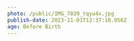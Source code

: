 ```yaml
---
photo: /public/IMG_7839_tqyu4x.jpg
publish-date: 2023-11-01T12:37:18.056Z
age: Before Birth
---
```

